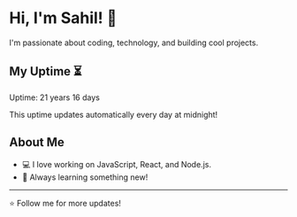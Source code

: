 # Hi, I'm Sahil! 👋

I'm passionate about coding, technology, and building cool projects.

## My Uptime ⏳
Uptime: 21 years 16 days

This uptime updates automatically every day at midnight!

## About Me
- 💻 I love working on JavaScript, React, and Node.js.
- 🎯 Always learning something new!

---

⭐️ Follow me for more updates!
